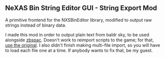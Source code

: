 ## NeXAS Bin String Editor GUI - String Export Mod

A primitive frontend for the NXSBinEditor library, modified to output raw strings instead of binary data.

I made this mod in order to output plain text from baldr sky, to be used alongside [zbspac](https://github.com/uyjulian/zbspac). Doesn't work to reimport scripts to the game; for that, [use the original](https://github.com/marcussacana/NXSBinEditor). I also didn't finish making multi-file import, so you will have to load each file one at a time. If anybody wants to fix that, be my guest.
